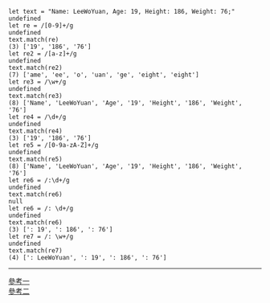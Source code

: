 ```
let text = "Name: LeeWoYuan, Age: 19, Height: 186, Weight: 76;"
undefined
let re = /[0-9]+/g
undefined
text.match(re)
(3) ['19', '186', '76']
let re2 = /[a-z]+/g
undefined
text.match(re2)
(7) ['ame', 'ee', 'o', 'uan', 'ge', 'eight', 'eight']
let re3 = /\w+/g
undefined
text.match(re3)
(8) ['Name', 'LeeWoYuan', 'Age', '19', 'Height', '186', 'Weight', '76']
let re4 = /\d+/g
undefined
text.match(re4)
(3) ['19', '186', '76']
let re5 = /[0-9a-zA-Z]+/g
undefined
text.match(re5)
(8) ['Name', 'LeeWoYuan', 'Age', '19', 'Height', '186', 'Weight', '76']
let re6 = /:\d+/g
undefined
text.match(re6)
null
let re6 = /: \d+/g
undefined
text.match(re6)
(3) [': 19', ': 186', ': 76']
let re7 = /: \w+/g
undefined
text.match(re7)
(4) [': LeeWoYuan', ': 19', ': 186', ': 76']
```
----
[參考一](https://transbiz.com.tw/regex-regular-expression-ga-%E6%AD%A3%E8%A6%8F%E8%A1%A8%E7%A4%BA%E5%BC%8F/)<br/>
[參考二](https://developer.mozilla.org/zh-TW/docs/Web/JavaScript/Guide/Regular_Expressions)
